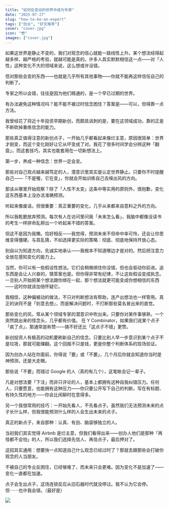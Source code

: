 ```yaml
---
title: "如何在变动的世界中成为专家"
date: "2025-07-27"
slug: "how-to-be-an-expert"
tags: ["创业", "好文推荐"]
cover: "cover.jpg"
icon: "😎"
images: ["cover.jpg"]
---
```

如果这世界是静止不变的，我们对观念的信心就能一路线性上升。某个想法经得起越多样、越严格的考验，就越可能是真的。许多人其实默默相信这一点——对「人性」这种变化不大的领域来说，这么想或许没错。



但对那些会变的东西——也就是几乎所有其他事物——你就不能再这样信任自己的判断了。



专家之所以会错，往往是因为他们精通的，是一个早已过期的世界。



有办法避免这种情况吗？能不能不被过时信念困住？答案是——可以，但得靠一点方法。



我曾经花了将近十年投资早期新创，而颇具讽刺的是，要在这领域成功，靠的正是不断砍掉重练信念的能力。



那些真正值得注意的新创点子，一开始几乎都看起来像烂主意，原因很简单：世界才刚变，而这个变化刚好让它从坏变成了对。我花了很多时间学会分辨这种「翻盘」，而这套技巧，其实也能套用在一切新想法上。



第一步，养成一种信念：世界一定会变。



那些对自己观点越来越笃定的人，潜意识里其实是认定世界静止。只要你不时提醒自己——「不是喔，它在变」，你就会开始训练自己去嗅出风的方向。



那该从哪里开始观察？除了「人性不太变」这条中等实用的原则外，很抱歉，变化这东西基本上没办法准确预测。



听起来像废话，但很重要：真正重要的变化，几乎从来都来自意料之外的方向。



所以我乾脆放弃预测。每次有人在访问里问我「未来怎么看」，我脑中都像没读书的考生一样拼命乱掰出一个听起来不错的答案。



但这不是因为我懒。恰好相反——我觉得，预测未来不但命中率可怜，还会让你思维变得僵硬。与其乱猜，不如选择更实际的策略：彻底、彻底地保持开放心态。



别自以为知道方向，先诚实地承认——我根本不知道哪边才是对的。然后把注意力全放在感知变化的能力上。



当然，你可以有一些假设性想法。它们会稍微绑住你没错，但也会驱动你前进。追东西是会让人兴奋的，猜答案也是。但你得非常有纪律，不让这些假设变成执念。
一旦别人开始把某个想法跟你绑在一起，那个想法就更可能变成你想相信的东西——这时你就该加倍怀疑它。



我相信，这种偏被动的做法，不只对判断想法有帮助，连产出想法也一样管用。真正的诀窍不是「刻意去想」，而是解决问题时，不打断那些莫名冒出来的直觉。



那些变化的风，常从某个领域专家的潜意识中吹出来。只要你对某件事够熟，一个突然跳出来的怪念头，几乎都有价值。
在 Y Combinator，如果我们说某个点子「疯了点」，那通常是称赞——搞不好还比「这点子不错」更赞。



新创投资人有极高的动机要刷新自己的信念。只要比别人早一步意识到某个点子不是垃圾，那就可能赚翻。这个回报不只是钱，更是你整个判断体系的现场验证。



因为创办人站在你面前，你得说「要」或「不要」，几个月后你就会知道你当时是神预测，还是大走眼。



那些说「不要」而错过 Google 的人（真的有几个），这笔帐会记一辈子。



凡是对想法要「下注」而非只评论的人，基本上都拥有这种自我纠错压力。任何人，只要愿意，也能拥有这种压力——你只要公开写下自己的判断。写在有标题、有持久性的地方——你会比闲聊时在意得多。



另一个我很常用的技巧：一开始先看人，不先看点子。虽然我们无法预测未来的点子长什么样，但我很能预测什么样的人会生出未来的点子。



真正的新点子，来自那种：认真、有劲、脑袋够独立的人。



当初我们其实觉得 Airbnb 是烂主意，但我们看得出来——创办人他们是那种「再怪都不会怕」的人，所以我们选择先信人、再信点子，最后押对了。



这招其实通用：想要快一点知道自己什么观念已经过时了？那就去跟那些会打破你观念的人当朋友。



不被自己的专业反困住，已经够难了，而未来只会更难。因为变化不是加速了——变化一直都在加速。



点子会生出点子，这场连锁反应从旧石器时代就没停过。我不认为它会停。
但⋯⋯也许我会错。（最好是）




![](https://prod-files-secure.s3.us-west-2.amazonaws.com/112d0858-5090-4d34-a606-b75eb8d65fd2/46476355-9cf3-4e99-9b7a-3531bc426380/1000202064.png?X-Amz-Algorithm=AWS4-HMAC-SHA256&X-Amz-Content-Sha256=UNSIGNED-PAYLOAD&X-Amz-Credential=ASIAZI2LB466X6VUBGXE%2F20250824%2Fus-west-2%2Fs3%2Faws4_request&X-Amz-Date=20250824T163721Z&X-Amz-Expires=3600&X-Amz-Security-Token=IQoJb3JpZ2luX2VjEPD%2F%2F%2F%2F%2F%2F%2F%2F%2F%2FwEaCXVzLXdlc3QtMiJHMEUCIQC4PUfMRADWWCeJ%2Fs%2FPhWRyRpyW0EBLEb%2Bp7BN6T1cuhwIga3dDYiyMPf06DXVpYPcd8KSfFdKj%2FORDB0q4PPS21moq%2FwMISRAAGgw2Mzc0MjMxODM4MDUiDOwG9Yt%2B0nPufIcFIyrcA9Wr8ohqHHLxgIbudCVTSUHnhZTkbDmamLrS70muaTEJPxfQly%2Bg%2FwsLK9AzK%2BqFCgvWCTQamjyjj%2Fxup0pWRoMdAsPb6a8%2FytOfn%2FglQIzkjYgNtBH%2Fm5uxKwq%2Fe8JVXGnyVXabrvwVRg%2FyU%2BunDxH82QCZlgNZIrNu%2FaujHwD8Ik%2FesUmPYyuC1NXSnZ2ZWvVma%2FIWNnPg7Gyliwjdl%2F%2FzxKJOZMl468gtfWvaXRB56QopyiqYoo83m8jp56mWu01Tuk94dLpSHw4ySR8axVJzUX7z93%2Bx4Q%2B7cfDui3uLsUCGGvQUDJCoT2zOjpNL44f91x%2BRbu5hNX%2BQTa1Wo5cRs5Xed9Lz%2B9eDsXeZrCzVqTEZ4wcnYK6iOkKc8s%2Faap1ExbR7pD1QoQuGNMLYi065vXaod9dPe2Vs4xUrsn824qhVcoHvPHbqUYTAjGvFBDCa845BksA6H5%2FglTA9S2BT2%2FkZD8vlpaMrX8kdL%2BGZeFfskJJLihpnxsVDy8fkTbYhgdt2H%2BzRriWrOBwF%2B1z3zYaHFZkLDkxukd6nmoPSyn2ESqo21Sr0LXKoNcHHwS2g30uP%2Ff5aLZLJiDGaUnpvrO9NYzFN6bflMUHauuL0dtk5el5v6%2B8gpkiaMOHdrMUGOqUByRrmBRoBpyhtYP0gi%2BJ0rpGlLNMcmcuSPVTdLQkLzhykyLsB7Gxsbgj%2FPBkXf0TqSn7%2FsZumG2UHl24iwDteB8HZW%2FEa6Py10YUxJfrcQTacfGLzoWYjfOmXppkbhEIRL0a9dZ35NMtkGQ80EopNiiFhO%2Bknp2P%2FxN0QENYsHgasX7Gt7HMrA%2B4RhJqlQ%2FFi20SIl3j4skhbzky6t5eT7w1eNGlG&X-Amz-Signature=d1e2d9468b202c9c0bc790d446f9438e0606d6bdb10e63421939ccb95d667519&X-Amz-SignedHeaders=host&x-amz-checksum-mode=ENABLED&x-id=GetObject)

